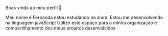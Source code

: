 Boas vinda ao meu perfil 💙

Meu nome é Fernanda estou estudando na alura.
Estou me desenvolvendo na linguagem javaScript Utilizo este espaço para a minha organização e compartilhamento dos meus projetos desenvolvidos


